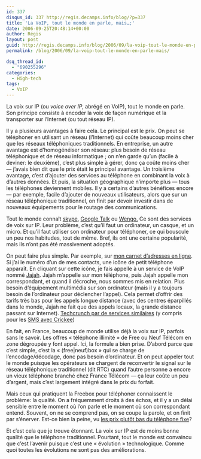 ```yaml
---
id: 337
disqus_id: 337 http://regis.decamps.info/blog/?p=337
title: 'La VoIP, tout le monde en parle, mais…;'
date: 2006-09-25T20:48:14+00:00
author: Régis
layout: post
guid: http://regis.decamps.info/blog/2006/09/la-voip-tout-le-monde-en-parle-mais/
permalink: /blog/2006/09/la-voip-tout-le-monde-en-parle-mais/

dsq_thread_id:
  - "690255296"
categories:
  - High-tech
tags:
  - VoIP
---
```

La voix sur IP (ou _voice over IP_, abrégé en VoIP), tout le monde en parle. Son principe consiste à encoder la voix de façon numérique et la transporter sur l’Internet (ou tout réseau IP). 

Il y a plusieurs avantages à faire cela. Le principal est le prix. On peut se téléphoner en utilisant un réseau (l’Internet) qui coûte beaucoup moins cher que les réseaux téléphoniques traditionnels. En entreprise, un autre avantage est d’homogénéiser son réseau: plus besoin de réseau téléphonique et de réseau informatique ; on n’en garde qu’un (facile à deviner: le deuxième), c’est plus simple à gérer, donc ça coûte moins cher &#8212; j’avais bien dit que le prix était le principal avantage. Un troisième avantage, c’est d’ajouter des services au téléphone en combinant la voix à d’autres données. Et puis, la situation géographique n’importe plus &#8212; tous les téléphones deviennent mobiles. Il y a certains d’autres bénéfices encore &#8212; par exemple, facile d’ajouter de nouveaux utilisateurs, alors que sur un réseau téléphonique traditionnel, on finit par devoir investir dans de nouveaux équipements pour le routage des communications.

Tout le monde connaît [skype](http://www.skype.com/), [Google Talk](http://www.google.com/talk/) ou [Wengo.](http://openwengo.org/) Ce sont des services de voix sur IP. Leur problème, c’est qu’il faut un ordinateur, un casque, et un micro. Et qu’il faut utiliser son ordinateur pour téléphoner, ce qui bouscule un peu nos habitudes, tout de même. Bref, ils ont une certaine popularité, mais ils n’ont pas été massivement adoptés.

On peut faire plus simple. Par exemple, sur [mon carnet d’adresses en ligne](http://www.plaxo.com/). Si j’ai le numéro d’un de mes contacts, une icône de petit téléphone apparaît. En cliquant sur cette icône, je fais appelle à un service de VoIP nommé [Jajah](http://www.jajah.com/). Jajah m’appelle sur mon téléphone, puis Jajah appelle mon correspondant, et quand il décroche, nous sommes mis en relation. Plus besoin d’équipement multimédia sur son ordinateur (mais il y a toujours besoin de l’ordinateur pour déclencher l’appel). Cela permet d’offrir des tarifs très bas pour les appels longue distance (avec des centres éparpillés dans le monde, Jajah ne fait que des appels locaux, la grande distance passant sur Internet). [Techcrunch par de services similaires](http://fr.techcrunch.com/2006/09/25/voip-les-details-et-les-erreurs/) (y compris pour les [SMS avec Crickee](http://www.crickee.com/))

En fait, en France, beaucoup de monde utilise déjà la voix sur IP, parfois sans le savoir. Les offres « téléphone illimité » de Free ou Neuf Télécom en zone dégroupée y font appel. Ici, la formule a bien prise. D’abord parce que c’est simple, c’est la « (free|neuf)box » qui se charge de l’encodage/décodage, donc pas besoin d’ordinateur. Et on peut appeler tout le monde puisque les opérateurs se chargent de reconvertir le signal sur le réseau téléphonique traditionnel (dit RTC) quand l’autre personne a encore un vieux téléphone branché chez France Télécom &#8212; ça leur coûte un peu d’argent, mais c’est largement intégré dans le prix du forfait.

Mais ceux qui pratiquent la Freebox pour téléphoner connaissent le problème: la qualité. On a fréquemment droits à des échos, et il y a un délai sensible entre le moment où l’on parle et le moment où son correspondant entend. Souvent, on ne se comprend pas, on se coupe la parole, et on finit par s’énerver. Est-ce bien la peine, vu [les prix plutôt bas du téléphone fixe](http://www.agence.francetelecom.com/vf/tel_maison/pdf/tarifs_fixe_ft.pdf)? 

Et c’est cela que je trouve étonnant. La voix sur IP est de moins bonne qualité que le téléphone traditionnel. Pourtant, tout le monde est convaincu que c’est l’avenir puisque c’est une « évolution » technologique. Comme quoi toutes les évolutions ne sont pas des améliorations.
